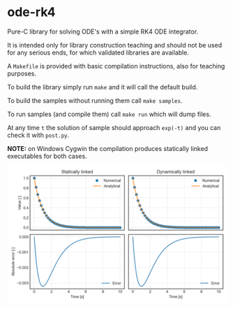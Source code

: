 # ode-rk4

Pure-C library for solving ODE's with a simple RK4 ODE integrator.

It is intended only for library construction teaching and should not be used for any serious ends, for which validated libraries are available.

A `Makefile` is provided with basic compilation instructions, also for teaching purposes.

To build the library simply run `make` and it will call the default build.

To build the samples without running them call `make samples`.

To run samples (and compile them) call `make run` which will dump files.

At any time `t` the solution of sample should approach `exp(-t)` and you can check it with `post.py`.

**NOTE:** on Windows Cygwin the compilation produces statically linked executables for both cases.

<p align="center">
    <img src="data/results.png" width="800px" alt="Exponential decay results" />
</p>
